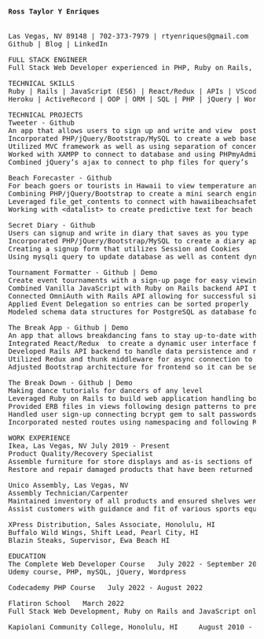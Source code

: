 <pre>
<h4>Ross Taylor Y Enriques</h4>			
Las Vegas, NV 89148 | 702-373-7979 | rtyenriques@gmail.com
Github | Blog | LinkedIn 

FULL STACK ENGINEER
Full Stack Web Developer experienced in PHP, Ruby on Rails, React, Redux, and JavaScript based programming with a passion to build user-friendly applications. My fascination with technology began when I wrote my first line of code at 10 years old and that interest has propelled my decision to become a software developer. My perseverance and problem-solving skills allow me to see projects through to completion.

TECHNICAL SKILLS
Ruby | Rails | JavaScript (ES6) | React/Redux | APIs | VScode | Git | HTML5 | CSS3 | REST | PostgreSQL| SQLite | 
Heroku | ActiveRecord | OOP | ORM | SQL | PHP | jQuery | Wordpress | PHPmyAdmin | XAMPP | Sinatra
 
TECHNICAL PROJECTS
Tweeter - Github 
An app that allows users to sign up and write and view  posts as well as follow other users
Incorporated PHP/jQuery/Bootstrap/MySQL to create a web base app 
Utilized MVC framework as well as using separation of concerns
Worked with XAMPP to connect to database and using PHPmyAdmin to confirm CRUD
Combined jQuery’s ajax to connect to php files for query’s

Beach Forecaster - Github 
For beach goers or tourists in Hawaii to view temperature and wave heights 
Combining PHP/jQuery/Bootstrap to create a mini search engine
Leveraged file_get_contents to connect with hawaiibeachsafety.com api
Working with &ltdatalist&gt to create predictive text for beach searches

Secret Diary - Github 
Users can signup and write in diary that saves as you type
Incorporated PHP/jQuery/Bootstrap/MySQL to create a diary app
Creating a signup form that utilizes Session and Cookies
Using mysqli query to update database as well as content dynamically 

Tournament Formatter - Github | Demo
Create event tournaments with a sign-up page for easy viewing
Combined Vanilla JavaScript with Ruby on Rails backend API to create a fully functional app
Connected OmniAuth with Rails API allowing for successful sign-up with Google
Applied Event Delegation so entries can be sorted properly
Modeled schema data structures for PostgreSQL as database for ActiveRecord 

The Break App - Github | Demo
An app that allows breakdancing fans to stay up-to-date with latest breakdancing news
Integrated React/Redux  to create a dynamic user interface for easy viewing
Developed Rails API backend to handle data persistence and respond to fetch requests
Utilized Redux and thunk middleware for async connection to application and modify state changes
Adjusted Bootstrap architecture for frontend so it can be separated by components

The Break Down - Github | Demo
Making dance tutorials for dancers of any level
Leveraged Ruby on Rails to build web application handling both frontend and backend code
Provided ERB files in views following design patterns to present frontend UI 
Handled user sign-up connecting bcrypt gem to salt passwords for SQLite3 database
Incorporated nested routes using namespacing and following Restful architecture

WORK EXPERIENCE
Ikea, Las Vegas, NV	July 2019 - Present
Product Quality/Recovery Specialist	       
Assemble furniture for store displays and as-is sections of the store
Restore and repair damaged products that have been returned Adhere to safety protocols related to all products mounted in the store 

Unico Assembly, Las Vegas, NV                				                                 November 2017 - July 2019                      
Assembly Technician/Carpenter
Maintained inventory of all products and ensured shelves were constantly being restocked
Assist customers with guidance and fit of various sports equipment 

XPress Distribution, Sales Associate, Honolulu, HI					     January 2015 - October 2017
Buffalo Wild Wings, Shift Lead, Pearl City, HI						   October 2013 - February 2015
Blazin Steaks, Supervisor, Ewa Beach HI 					          December 2009 - December 2013

EDUCATION
The Complete Web Developer Course	July 2022 - September 2022
Udemy course, PHP, mySQL, jQuery, Wordpress

Codecademy PHP Course	July 2022 - August 2022

Flatiron School	  March 2022
Full Stack Web Development, Ruby on Rails and JavaScript online program 	

Kapiolani Community College, Honolulu, HI	  August 2010 - May 2011

</p>